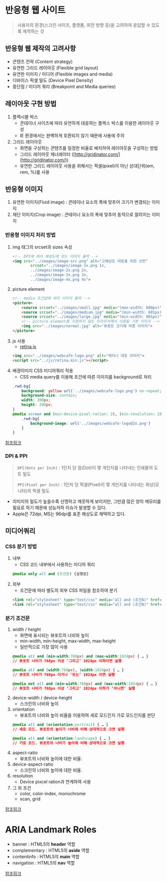 # 반응형 웹 사이트
> 사용자의 환경(스크린 사이즈, 플랫폼, 회전 방향 등)을 고려하여 응답할 수 있도록 제작하는 것
## 반응형 웹 제작의 고려사항
- 콘텐츠 전략 (Content strategy)
- 유연한 그리드 레이아웃 (Flexible grid layout)
- 유연한 이미지 / 미디어 (Flexible images and media)
- 디바이스 픽셀 밀도 (Device Pixel Density)
- 중단점 / 미디어 쿼리 (Breakpoint and Media queries)
## 레이아웃 구현 방법
1. 플렉시블 박스
    - 콘테이너 사이즈에 따라 유연하게 대응하는 플렉스 박스를 이용한 레이아웃 구성
    - IE 환경에서는 완벽하게 호환되지 않기 때문에 사용에 주의
1. 그리드 레이아웃
    - 화면을 구성하는 콘텐츠를 일정한 비율로 배치하여 레이아웃을 구성하는 방법
    - 그리드 레이아웃 제너레이터 ([http://gridinator.com/](http://gridinator.com/))
    - 유연한 그리드 레이아웃 사용을 위해서는 픽셀(pixel)이 아닌 상대단위(em, rem, %)를 사용
## 반응형 이미지
1. 유연한 이미지(Fluid image) : 콘테이너 요소의 폭에 맞추어 크기가 변경되는 이미지
1. 재단 이미지(Crop image) : 콘테이너 요소의 폭에 맞추어 동적으로 잘려지는 이미지
### 반응형 이미지 처리 방법
1. img 태그의 srcset과 sizes 속성
    ```html
    <!-- DPI에 따라 해상도에 맞는 이미지 출력 -->
    <img src="../images/image-src.png" alt="고해상도 대응을 위한 선언"
            srcset="../images/image-1x.png 1x,
            ../images/image-2x.png 2x, 
            ../images/image-3x.png 3x, 
            ../images/image-4x.png 4x">
    ```
1. picture element
    ```html
    <!-- media 조건값에 따라 이미지 출력 -->
    <picture>
        <source srcset="../images/small.jpg" media="(max-width: 600px)">
        <source srcset="../images/medium.jpg" media="(min-width: 601px) and (max-width: 800px)">
        <source srcset="../images/large.jpg" media="(min-width: 801px)">
        <!-- picture element를 지원하지 않는 브라우저에서 사용될 기본 이미지 -->
        <img src="../images/normal.jpg" alt="뷰포트 크기에 따른 이미지">
    </picture>
    ```
1. js 사용
    - [retina.js](http://imulus.github.io/retinajs/)
    ```html
    <img src="../images/webcafe-logo.png" alt="레티나 대응 이미지">
    <script src="../js/retina.min.js"></script>
    ```
1. 배경이미지 CSS 미디어쿼리 적용
    - CSS media query를 이용해 조건에 따른 이미지를 background로 처리
    ```css
    .rwd-bg{
        background: yellow url('../images/webcafe-logo.png') no-repeat;
        background-size: contain;
        width: 300px;
        height: 200px;
    }
    @media screen and (min-device-pixel-ration: 2), (min-resolution: 192dpi){
        .rwd-bg{
            background-image: url('../images/webcafe-logo@2x.png')
        }
    }
    ```

[참조링크](http://www.usefulparadigm.com/2014/11/03/processing-images-on-responsive-web/)

### DPI &amp; PPI
> `DPI(Dots per Inch)` : 1인치 당 점(Dot)이 몇 개인지를 나타내는 인쇄물의 도트 밀도
>
> `PPI(Pixel per Inch)` : 1인치 당 픽셀(Pixel)이 몇 개인지를 나타내는 화상(모니터)의 픽셀 밀도
- 이미지의 밀도가 높을수록 선명하고 깨끗하게 보이지만, 그만큼 많은 양의 메모리를 필요로 하기 때문에 성능저하 이슈가 발생할 수 있다.
- Apple은 72dpi, MS는 96dpi를 표준 해상도로 채택하고 있다.

## 미디어쿼리
### CSS 분기 방법
1. 내부
    - CSS 코드 내부에서 사용하는 미디어 쿼리
    ```css
    @media only all and (조건문) {실행문}
    ```
1. 외부
    - 조건문에 따라 별도의 외부 CSS 파일을 참조하여 분기
    ```html
    <link rel="stylesheet" type="text/css" media="all and (조건A)" href="A.css">
    <link rel="stylesheet" type="text/css" media="all and (조건B)" href="B.css">
    ```
### 분기 조건문
1. width / height
    - 화면에 표시되는 뷰포트의 너비와 높이
    - min-width, min-height, max-width, max-height
    - 일반적으로 가장 많이 사용
    ```css
    @media all and (min-width:768px) and (max-width:1024px) { … } 
    // 뷰포트 너비가 768px 이상 ‘그리고’ 1024px 이하이면 실행
    
    @media all and (width:768px), (width:1024px) { … } 
    // 뷰포트 너비가 768px 이거나 ‘또는’ 1024px 이면 실행
    
    @media not all and (min-width:768px) and (max-width:1024px) { … } 
    // 뷰포트 너비가 768px 이상 ‘그리고’ 1024px 이하가 ‘아니면’ 실행
    ```
1. device-width / device-height
    - 스크린의 너비와 높이
1. orientation
    - 뷰포트의 너비와 높이 비율을 이용하여 세로 모드인지 가로 모드인지를 판단
    ```css
    @media all and (orientation:portrait) { … } 
    // 세로 모드. 뷰포트의 높이가 너비에 비해 상대적으로 크면 실행
    
    @media all and (orientation:landscape) { … } 
    // 가로 모드. 뷰포트의 너비가 높이에 비해 상대적으로 크면 실행
    ```
1. aspect-ratio
    - 뷰포트의 너비와 높이에 대한 비율.
1. device-aspect-ratio
    - 스크린의 너비와 높이에 대한 비율.
1. resolution
    - Device pixcel ration과 연계하여 사용
1. 그 외 조건
    - color, color-index, monochrome
    - scan, grid

[참조링크](http://naradesign.net/wp/2012/05/30/1823/)

# ARIA Landmark Roles
- banner : HTML5의 **header** 역할
- complementary : HTML5의 **aside** 역할
- contentinfo : HTML5의 **main** 역할
- navigation : HTML5의 **nav** 역할

[참조링크](https://www.w3.org/TR/wai-aria/roles#landmark_roles)
